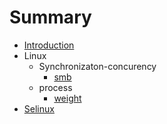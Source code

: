 # Summary

* [Introduction](README.md)
* Linux
  * Synchronizaton-concurency
    * [smb](android/Linux/Synchronizaton-concurency/smb.md)
  * process
    * [weight](android/Linux/process/weight.md)
* [Selinux](android/Android-Selinux/Android-Selinux.md)

